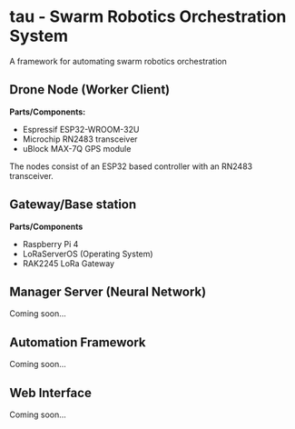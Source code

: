 # tau - Swarm Robotics Orchestration System
A framework for automating swarm robotics orchestration

## Drone Node (Worker Client)

**Parts/Components:**

- Espressif ESP32-WROOM-32U
- Microchip RN2483 transceiver
- uBlock MAX-7Q GPS module

The nodes consist of an ESP32 based controller with an RN2483 transceiver.


## Gateway/Base station
**Parts/Components**
- Raspberry Pi 4
- LoRaServerOS (Operating System)
- RAK2245 LoRa Gateway

## Manager Server (Neural Network)
Coming soon...

## Automation Framework
Coming soon...

## Web Interface
Coming soon...

